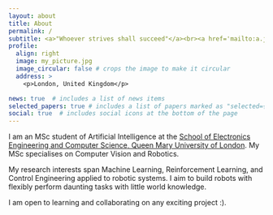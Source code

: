 ```yaml
---
layout: about
title: About
permalink: /
subtitle: <a>"Whoever strives shall succeed"</a><br><a href='mailto:a.j.mustapha@outlook.com'>a.j.mustapha@outlook.com</a>
profile:
  align: right
  image: my_picture.jpg
  image_circular: false # crops the image to make it circular
  address: >
    <p>London, United Kingdom</p>

news: true  # includes a list of news items
selected_papers: true # includes a list of papers marked as "selected={true}"
social: true  # includes social icons at the bottom of the page
---
```


I am an MSc student of Artificial Intelligence at the [School of Electronics Engineering and Computer Science, Queen Mary University of London](http://www.eecs.qmul.ac.uk/). My MSc specialises on Computer Vision and Robotics. 

My research interests span Machine Learning, Reinforcement Learning, and Control Engineering applied to robotic systems. I aim to build robots with flexibly perform daunting tasks with little world knowledge.

I am open to learning and collaborating on any exciting project :).
